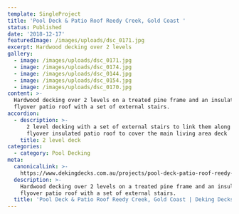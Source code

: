 ```yaml
---
template: SingleProject
title: 'Pool Deck & Patio Roof Reedy Creek, Gold Coast '
status: Published
date: '2018-12-17'
featuredImage: /images/uploads/dsc_0171.jpg
excerpt: Hardwood decking over 2 levels
gallery:
  - image: /images/uploads/dsc_0171.jpg
  - image: /images/uploads/dsc_0174.jpg
  - image: /images/uploads/dsc_0144.jpg
  - image: /images/uploads/dsc_0154.jpg
  - image: /images/uploads/dsc_0170.jpg
content: >-
  Hardwood decking over 2 levels on a treated pine frame and an insulated
  flyover patio roof with a set of external stairs.
accordion:
  - description: >-
      2 level decking with a set of external stairs to link them along with a
      flyover insulated patio roof to cover the main living area deck
    title: 2 level deck
categories:
  - category: Pool Decking
meta:
  canonicalLink: >-
    https://www.dekingdecks.com.au/projects/pool-deck-patio-roof-reedy-creek-gold-coast/
  description: >-
    Hardwood decking over 2 levels on a treated pine frame and an insulated
    flyover patio roof with a set of external stairs.
  title: 'Pool Deck & Patio Roof Reedy Creek, Gold Coast | Deking Decks'
---
```


